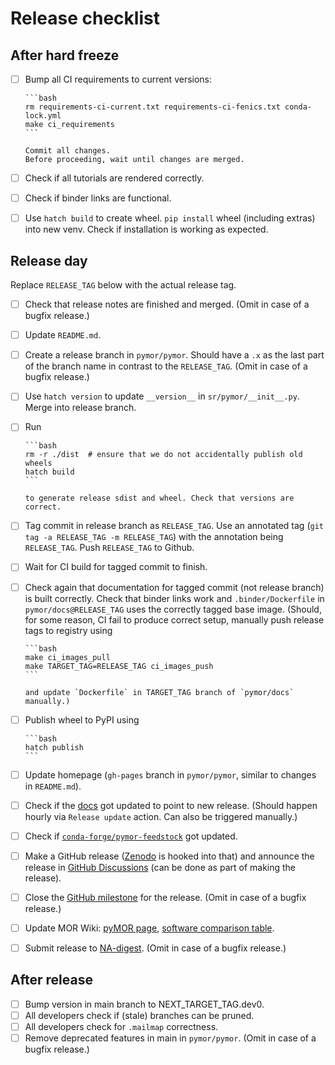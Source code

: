 # Release checklist

## After hard freeze

- [ ] Bump all CI requirements to current versions:

      ```bash
      rm requirements-ci-current.txt requirements-ci-fenics.txt conda-lock.yml
      make ci_requirements
      ```

      Commit all changes.
      Before proceeding, wait until changes are merged.
- [ ] Check if all tutorials are rendered correctly.
- [ ] Check if binder links are functional.
- [ ] Use `hatch build` to create wheel. `pip install` wheel (including extras) into new venv.
      Check if installation is working as expected.


## Release day

Replace `RELEASE_TAG` below with the actual release tag.

- [ ] Check that release notes are finished and merged.
      (Omit in case of a bugfix release.)
- [ ] Update `README.md`.
- [ ] Create a release branch in `pymor/pymor`.
      Should have a `.x` as the last part of the branch name in contrast
      to the `RELEASE_TAG`.
      (Omit in case of a bugfix release.)
- [ ] Use `hatch version` to update `__version__` in `sr/pymor/__init__.py`. Merge into release branch.
- [ ] Run

      ```bash
      rm -r ./dist  # ensure that we do not accidentally publish old wheels
      hatch build
      ```

      to generate release sdist and wheel. Check that versions are correct.
- [ ] Tag commit in release branch as `RELEASE_TAG`.
      Use an annotated tag (`git tag -a RELEASE_TAG -m RELEASE_TAG`) with the
      annotation being `RELEASE_TAG`.
      Push `RELEASE_TAG` to Github.
- [ ] Wait for CI build for tagged commit to finish.
- [ ] Check again that documentation for tagged commit (not release branch) is built correctly.
      Check that binder links work and `.binder/Dockerfile` in `pymor/docs@RELEASE_TAG` uses the
      correctly tagged base image.
      (Should, for some reason, CI fail to produce correct setup, manually push release tags to
      registry using 

      ```bash
      make ci_images_pull
      make TARGET_TAG=RELEASE_TAG ci_images_push
      ```

      and update `Dockerfile` in TARGET_TAG branch of `pymor/docs` manually.)
- [ ] Publish wheel to PyPI using

      ```bash
      hatch publish
      ```
- [ ] Update homepage
      (`gh-pages` branch in `pymor/pymor`, similar to changes in `README.md`).
- [ ] Check if the [docs](https://docs.pymor.org) got updated to point to new release.
      (Should happen hourly via `Release update` action. Can also be triggered manually.)
- [ ] Check if [`conda-forge/pymor-feedstock`](https://github.com/conda-forge/pymor-feedstock)
      got updated.
- [ ] Make a GitHub release
      ([Zenodo](https://zenodo.org/record/7494334) is hooked into that) and
      announce the release in
      [GitHub Discussions](https://github.com/pymor/pymor/discussions)
      (can be done as part of making the release).
- [ ] Close the [GitHub milestone](https://github.com/pymor/pymor/milestones)
      for the release.
      (Omit in case of a bugfix release.)
- [ ] Update MOR Wiki:
      [pyMOR page](https://morwiki.mpi-magdeburg.mpg.de/morwiki/index.php/PyMOR),
      [software comparison table](https://morwiki.mpi-magdeburg.mpg.de/morwiki/index.php/Comparison_of_Software).
- [ ] Submit release to [NA-digest](http://icl.utk.edu/na-digest/websubmit.html).
      (Omit in case of a bugfix release.)


## After release
- [ ] Bump version in main branch to NEXT_TARGET_TAG.dev0.
- [ ] All developers check if (stale) branches can be pruned.
- [ ] All developers check for `.mailmap` correctness.
- [ ] Remove deprecated features in main in `pymor/pymor`.
      (Omit in case of a bugfix release.)
